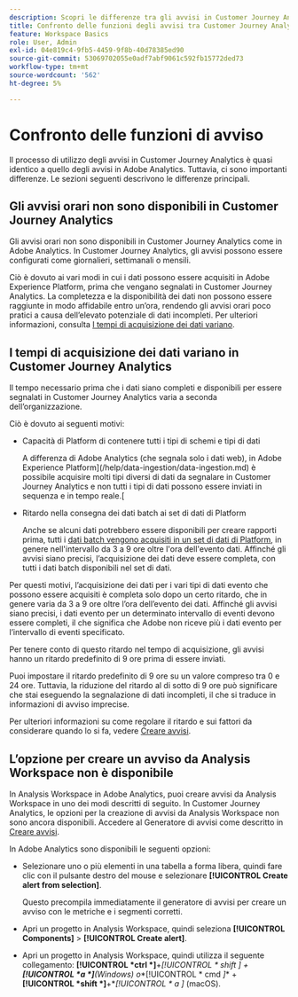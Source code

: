 ```yaml
---
description: Scopri le differenze tra gli avvisi in Customer Journey Analytics e Adobe Analytics
title: Confronto delle funzioni degli avvisi tra Customer Journey Analytics e Adobe Analytics
feature: Workspace Basics
role: User, Admin
exl-id: 04e819c4-9fb5-4459-9f8b-40d78385ed90
source-git-commit: 53069702055e0adf7abf9061c592fb15772ded73
workflow-type: tm+mt
source-wordcount: '562'
ht-degree: 5%

---
```


# Confronto delle funzioni di avviso

Il processo di utilizzo degli avvisi in Customer Journey Analytics è quasi identico a quello degli avvisi in Adobe Analytics. Tuttavia, ci sono importanti differenze. Le sezioni seguenti descrivono le differenze principali.

## Gli avvisi orari non sono disponibili in Customer Journey Analytics

Gli avvisi orari non sono disponibili in Customer Journey Analytics come in Adobe Analytics. In Customer Journey Analytics, gli avvisi possono essere configurati come giornalieri, settimanali o mensili.

Ciò è dovuto ai vari modi in cui i dati possono essere acquisiti in Adobe Experience Platform, prima che vengano segnalati in Customer Journey Analytics. La completezza e la disponibilità dei dati non possono essere raggiunte in modo affidabile entro un’ora, rendendo gli avvisi orari poco pratici a causa dell’elevato potenziale di dati incompleti. Per ulteriori informazioni, consulta [I tempi di acquisizione dei dati variano](#data-ingestion-times-vary-in-customer-journey-analytics).

## I tempi di acquisizione dei dati variano in Customer Journey Analytics

Il tempo necessario prima che i dati siano completi e disponibili per essere segnalati in Customer Journey Analytics varia a seconda dell’organizzazione.

Ciò è dovuto ai seguenti motivi:

* Capacità di Platform di contenere tutti i tipi di schemi e tipi di dati

  A differenza di Adobe Analytics (che segnala solo i dati web), in Adobe Experience Platform](/help/data-ingestion/data-ingestion.md) è possibile acquisire molti tipi diversi di dati da segnalare in Customer Journey Analytics e non tutti i tipi di dati possono essere inviati in sequenza e in tempo reale.[

* Ritardo nella consegna dei dati batch ai set di dati di Platform

  Anche se alcuni dati potrebbero essere disponibili per creare rapporti prima, tutti i [dati batch vengono acquisiti in un set di dati di Platform](/help/data-ingestion/data-ingestion.md#ingest-and-use-batch-data.), in genere nell&#39;intervallo da 3 a 9 ore oltre l&#39;ora dell&#39;evento dati. Affinché gli avvisi siano precisi, l’acquisizione dei dati deve essere completa, con tutti i dati batch disponibili nel set di dati. <!--3 to 9 hours is a sweet spot, what we are suggesting.  -->

Per questi motivi, l’acquisizione dei dati per i vari tipi di dati evento che possono essere acquisiti è completa solo dopo un certo ritardo, che in genere varia da 3 a 9 ore oltre l’ora dell’evento dei dati. Affinché gli avvisi siano precisi, i dati evento per un determinato intervallo di eventi devono essere completi, il che significa che Adobe non riceve più i dati evento per l’intervallo di eventi specificato.

Per tenere conto di questo ritardo nel tempo di acquisizione, gli avvisi hanno un ritardo predefinito di 9 ore prima di essere inviati.

Puoi impostare il ritardo predefinito di 9 ore su un valore compreso tra 0 e 24 ore. Tuttavia, la riduzione del ritardo al di sotto di 9 ore può significare che stai eseguendo la segnalazione di dati incompleti, il che si traduce in informazioni di avviso imprecise.

Per ulteriori informazioni su come regolare il ritardo e sui fattori da considerare quando lo si fa, vedere [Creare avvisi](/help/components/c-intelligent-alerts/alert-builder.md).

<!-- Starting with "However," the rest of this information should probably go into the actual documentation where we document the option to adjust the delay. -->

## L’opzione per creare un avviso da Analysis Workspace non è disponibile

In Analysis Workspace in Adobe Analytics, puoi creare avvisi da Analysis Workspace in uno dei modi descritti di seguito. In Customer Journey Analytics, le opzioni per la creazione di avvisi da Analysis Workspace non sono ancora disponibili. Accedere al Generatore di avvisi come descritto in [Creare avvisi](/help/components/c-intelligent-alerts/alert-builder.md).

In Adobe Analytics sono disponibili le seguenti opzioni:

* Selezionare uno o più elementi in una tabella a forma libera, quindi fare clic con il pulsante destro del mouse e selezionare **[!UICONTROL Create alert from selection]**.

  Questo precompila immediatamente il generatore di avvisi per creare un avviso con le metriche e i segmenti corretti.

* Apri un progetto in Analysis Workspace, quindi seleziona **[!UICONTROL Components]** > **[!UICONTROL Create alert]**.

* Apri un progetto in Analysis Workspace, quindi utilizza il seguente collegamento: **[!UICONTROL *ctrl *]**+**[!UICONTROL * shift *]** + **[!UICONTROL *a *]**(Windows) o**[!UICONTROL * cmd *]** + **[!UICONTROL *shift *]**+**[!UICONTROL * a *]** (macOS).
